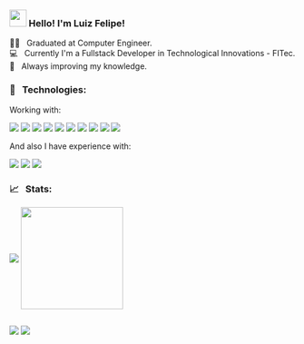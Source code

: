 ### <img src="https://media.giphy.com/media/hvRJCLFzcasrR4ia7z/giphy.gif" width="30px"> Hello! I'm Luiz Felipe!

👨‍🎓 &nbsp; Graduated at Computer Engineer.<br>
💻 &nbsp; Currently I'm a Fullstack Developer in Technological Innovations - FITec.<br> 
💪 &nbsp; Always improving my knowledge.<br>
 ### 🔨 &nbsp; Technologies:<br>
 Working with:<br>

 <p>
 <img  src="https://img.shields.io/badge/Java-ED8B00?style=for-the-badge&logo=java&logoColor=white">
 <img  src="https://img.shields.io/badge/JavaScript-F7DF1E?style=for-the-badge&logo=javascript&logoColor=black">
 <img  src="https://img.shields.io/badge/Spring-6DB33F?style=for-the-badge&logo=spring&logoColor=white">
 <img  src= "https://img.shields.io/badge/MySQL-00000F?style=for-the-badge&logo=mysql&logoColor=white">
 <img  src="https://img.shields.io/badge/R-276DC3?style=for-the-badge&logo=r&logoColor=white">
 <img  src="https://img.shields.io/badge/HTML5-E34F26?style=for-the-badge&logo=html5&logoColor=white">
 <img  src="https://img.shields.io/badge/CSS3-1572B6?style=for-the-badge&logo=css3&logoColor=white">
 <img  src= "https://img.shields.io/badge/Git-F05032?style=for-the-badge&logo=git&logoColor=white">
 <img  src="https://img.shields.io/badge/Ubuntu-E95420?style=for-the-badge&logo=ubuntu&logoColor=white">
 <img  src="https://img.shields.io/badge/Windows-0078D6?style=for-the-badge&logo=windows&logoColor=white">
</p> 

And also I have experience with:<br>

<p>
 <img  src="https://img.shields.io/badge/React-20232A?style=for-the-badge&logo=react&logoColor=61DAFB">
 <img  src="https://img.shields.io/badge/TypeScript-007ACC?style=for-the-badge&logo=typescript&logoColor=white">
 <img  src="https://img.shields.io/badge/Node.js-43853D?style=for-the-badge&logo=node.js&logoColor=white">

</p>
 <div>
 
 ### 📈 &nbsp; Stats:<br>
 <img  align="center" src="https://github-readme-stats.vercel.app/api/top-langs/?username=Luizfelipe25&langs_count=15&theme=merko"/>
 <img align="center" height="180em" src="https://github-readme-stats.vercel.app/api?username=Luizfelipe25&show_icons=true&theme=merko&include_all_commits=false&count_private=false"/>
  
</div>

  ## 
  
<div> 
 <a href="https://www.linkedin.com/in/luiz-felipe-farias1/" target="_blank"><img src="https://img.shields.io/badge/-LinkedIn-%230077B5?style=for-the-badge&logo=linkedin&logoColor=white" target="_blank"></a> 
  <a href = "mailto:luiz.farias.cpv@gmail.com"><img src="https://img.shields.io/badge/-Gmail-%23333?style=for-the-badge&logo=gmail&logoColor=white" target="_blank"></a>
</div>
